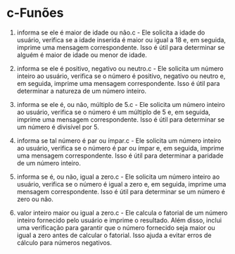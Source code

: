 # c-Funões

1) informa se ele é maior de idade ou não.c - Ele solicita a idade do usuário, verifica se a idade inserida é maior ou igual a 18 e, em seguida, imprime uma mensagem correspondente. Isso é útil para determinar se alguém é maior de idade ou menor de idade.

2) informa se ele é positivo, negativo ou neutro.c - Ele solicita um número inteiro ao usuário, verifica se o número é positivo, negativo ou neutro e, em seguida, imprime uma mensagem correspondente. Isso é útil para determinar a natureza de um número inteiro.

3) informa se ele é, ou não, múltiplo de 5.c - Ele solicita um número inteiro ao usuário, verifica se o número é um múltiplo de 5 e, em seguida, imprime uma mensagem correspondente. Isso é útil para determinar se um número é divisível por 5.

4) informa se tal número é par ou ímpar.c - Ele solicita um número inteiro ao usuário, verifica se o número é par ou ímpar e, em seguida, imprime uma mensagem correspondente. Isso é útil para determinar a paridade de um número inteiro.

5) informa se é, ou não, igual a zero.c -  Ele solicita um número inteiro ao usuário, verifica se o número é igual a zero e, em seguida, imprime uma mensagem correspondente. Isso é útil para determinar se um número é zero ou não.

6) valor inteiro maior ou igual a zero.c - Ele calcula o fatorial de um número inteiro fornecido pelo usuário e imprime o resultado. Além disso, inclui uma verificação para garantir que o número fornecido seja maior ou igual a zero antes de calcular o fatorial. Isso ajuda a evitar erros de cálculo para números negativos.




















